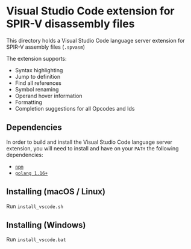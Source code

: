 # Visual Studio Code extension for SPIR-V disassembly files

This directory holds a Visual Studio Code language server extension for SPIR-V assembly files (`.spvasm`)

The extension supports:
* Syntax highlighting
* Jump to definition
* Find all references
* Symbol renaming
* Operand hover information
* Formatting
* Completion suggestions for all Opcodes and Ids

## Dependencies

In order to build and install the Visual Studio Code language server extension, you will need to install and have on your `PATH` the following dependencies:
* [`npm`](https://www.npmjs.com/)
* [`golang 1.16+`](https://golang.org/)

## Installing (macOS / Linux)

Run `install_vscode.sh`

## Installing (Windows)

Run `install_vscode.bat`
